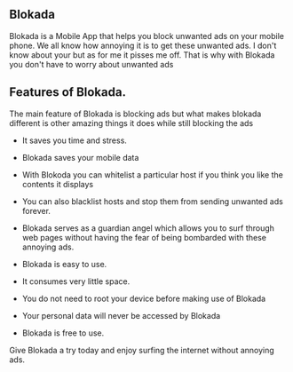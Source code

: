 ## Blokada

Blokada is a Mobile App that helps you block unwanted ads on your mobile phone.  We all know how annoying it is to get these unwanted ads. I don't know about your but as for me it pisses me off.  That is why with Blokada you don't have to worry about unwanted ads


## Features of Blokada.  


The main feature of Blokada is blocking ads but what makes blokada different is other amazing things it does while still blocking the ads


* It saves you time and stress. 

* Blokada saves your mobile data 

* With Blokoda you can whitelist a particular host if you think you like the contents it displays

* You can also blacklist hosts and stop them from sending unwanted ads forever. 

* Blokada serves as a guardian angel which allows you to surf through web pages without having the fear of being bombarded with these annoying ads. 

* Blokada is easy to use. 

* It consumes very little space. 

* You do not need to root your device before making use of Blokada

* Your personal data will never be accessed by Blokada

* Blokada is free to use. 

Give Blokada a try today and enjoy surfing the internet without annoying ads.





